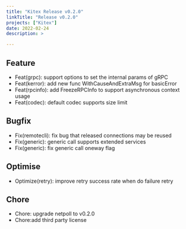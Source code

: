 ```yaml
---
title: "Kitex Release v0.2.0"
linkTitle: "Release v0.2.0"
projects: ["Kitex"]
date: 2022-02-24
description: >

---
```


## Feature

* Feat(grpc): support options to set the internal params of gRPC
* Feat(kerror): add new func WithCauseAndExtraMsg for basicError
* Feat(rpcinfo): add FreezeRPCInfo to support asynchronous context usage
* Feat(codec): default codec supports size limit

## Bugfix

* Fix(remotecli): fix bug that released connections may be reused
* Fix(generic): generic call supports extended services
* Fix(generic): fix generic call oneway flag

## Optimise

* Optimize(retry): improve retry success rate when do failure retry

## Chore

* Chore: upgrade netpoll to v0.2.0
* Chore:add third party license
